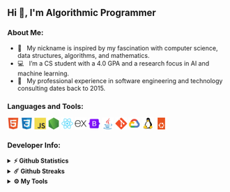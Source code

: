 ## Hi 👋, I'm Algorithmic Programmer

### About Me:

- 🔢 &nbsp; My nickname is inspired by my fascination with computer science, data structures, algorithms, and mathematics.
- 💻 &nbsp; I’m a CS student with a 4.0 GPA and a research focus in AI and machine learning.
- 💼 &nbsp; My professional experience in software engineering and technology consulting dates back to 2015. 

### Languages and Tools:

<code><img height="27" src="https://raw.githubusercontent.com/devicons/devicon/master/icons/html5/html5-original.svg" alt="html5"></code>
<code><img height="27" src="https://raw.githubusercontent.com/devicons/devicon/master/icons/css3/css3-original.svg" alt="css3"></code>
<code><img height="27" src="https://raw.githubusercontent.com/devicons/devicon/master/icons/javascript/javascript-original.svg" alt="javascript"></code>
<code><img height="27" src="https://raw.githubusercontent.com/devicons/devicon/master/icons/nodejs/nodejs-original.svg" alt="nodejs"></code>
<code><img height="27" src="https://raw.githubusercontent.com/devicons/devicon/master/icons/react/react-original.svg" alt="react"></code>
<code><img height="27" src="https://raw.githubusercontent.com/devicons/devicon/master/icons/express/express-original.svg" alt="express"></code>
<code><img height="27" src="https://raw.githubusercontent.com/devicons/devicon/master/icons/bootstrap/bootstrap-original.svg" alt="bootstrap"></code>
<code><img height="27" src="https://raw.githubusercontent.com/devicons/devicon/master/icons/java/java-original.svg" alt="java"></code>
<code><img height="27" src="https://raw.githubusercontent.com/devicons/devicon/master/icons/git/git-original.svg" alt="git"></code>
<code><img height="27" src="https://raw.githubusercontent.com/devicons/devicon/master/icons/googlecloud/googlecloud-original.svg" alt="googlecloud"></code>
<code><img height="27" src="https://raw.githubusercontent.com/devicons/devicon/master/icons/linux/linux-original.svg" alt="linux"></code>
<code><img height="27" src="https://raw.githubusercontent.com/devicons/devicon/master/icons/ubuntu/ubuntu-original.svg" alt="ubuntu"></code>

### Developer Info:

<details>
  <summary><b>⚡ Github Statistics</b></summary>

  <br />
  <img height="180em" src="https://github-readme-stats.vercel.app/api?username=algorithmicprogrammer&show_icons=true&hide_border=true&&count_private=true&include_all_commits=true" />
  <img height="180em" src="https://github-readme-stats.vercel.app/api/top-langs/?username=algorithmicprogrammer&exclude_repo=KNN-Image-Classification&show_icons=true&hide_border=true&layout=compact&langs_count=8"/>
</details>

<details>
  <summary><b>☄️ Github Streaks</b></summary>

  <br />
  <img height="180em" src="https://github-readme-streak-stats.herokuapp.com/?user=algorithmicprogrammer&hide_border=true" />
</details>

<details>
  <br />
  <summary><b>⚙️ My Tools</b></summary>
	<h3>Workstation (Custom PC Built By Me)</h3>
  	<ul>
	      <li><b>Motherboard:</b> MSI Mag B550 Tomahawk Max Wifi</li>
	      <li><b>BIOS Version:</b> 7C91v281</li>
	      <li><b>OS:</b> Ubuntu 24.04 LTS</li>
	      <li><b>CPU:</b> Ryzen 7 5700X</li>
	      <li><b>GPU:</b> Nvidia GeForce RTX 4080 Super</li>
	      <li><b>Memory:</b> Corsair Vengeance LPX 16GB (2x8) 3200Mhz</li>
	      <li><b>Storage:</b> Western Digital 1TB Internal SSD SATA</li>
	      <li><b>CPU Cooler:</b> Corsair iCUE H150i ELITE LCD XT 360mm Cooling System</li>
	      <li><b>Case:</b> Corsair 4000D Airflow Mid-Tower Case</li>
	      <li><b>Power Supply:</b> Corsair RM1000x 80 PLUS Gold Fully Modular PSU</li>	
	</ul>
	<h3>Laptop</h3>
  	<ul>
	      <li><b>Make/Model:</b> Lenovo Legion 7i (16 inch, 9th gen)</li>
	      <li><b>OS:</b> Ubuntu 24.04 LTS</li>
	      <li><b>CPU:</b> 14th Generation Intel Core i9</li>
	      <li><b>GPU:</b> Nvidia GeForce RTX 4070</li>
	      <li><b>Memory:</b> 32GB DDR5 5600Mhz</li>
	      <li><b>Storage:</b> 1TB SSD</li>	
	</ul>
</details>
